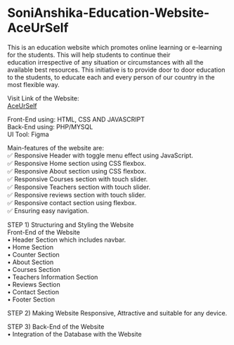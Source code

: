 # SoniAnshika-Education-Website-AceUrSelf
This is an education website which promotes online learning or 
e-learning for the students. This will help students to continue their     
education irrespective of any situation or circumstances with all the available best resources. 
This initiative is to provide door to door education to the students, to educate each and every person of our country in the most flexible way.

Visit Link of the Website: <br>
[AceUrSelf]( https://sonianshika.github.io/SoniAnshika-Education-Website-AceUrSelf/)

Front-End using: HTML, CSS AND JAVASCRIPT <br>
Back-End using: PHP/MYSQL <br>
UI Tool: Figma 

Main-features of the website are: <br>
✅ Responsive Header with toggle menu effect using JavaScript. <br>
✅ Responsive Home section using CSS flexbox.<br>
✅ Responsive About section using CSS flexbox. <br>
✅ Responsive Courses section with touch slider. <br>
✅ Responsive Teachers section with touch slider. <br>
✅ Responsive reviews section with touch slider. <br>
✅ Responsive contact section using flexbox. <br>
✅ Ensuring easy navigation.

STEP 1) Structuring and Styling the Website <br>
Front-End of the Website <br>
•	Header Section which includes navbar. <br>
•	Home Section <br>
•	Counter Section <br>
•	About Section <br>
•	Courses Section <br>
•	Teachers Information Section <br>
•	Reviews Section <br>
•	Contact Section <br>
•	Footer Section <br>

STEP 2) Making Website Responsive, Attractive and suitable for any device. 

STEP 3) 
Back-End of the Website <br>
•	Integration of the Database with the Website
